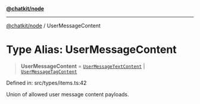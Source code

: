 [**@chatkit/node**](../README.md)

***

[@chatkit/node](../README.md) / UserMessageContent

# Type Alias: UserMessageContent

> **UserMessageContent** = [`UserMessageTextContent`](../interfaces/UserMessageTextContent.md) \| [`UserMessageTagContent`](../interfaces/UserMessageTagContent.md)

Defined in: src/types/items.ts:42

Union of allowed user message content payloads.
